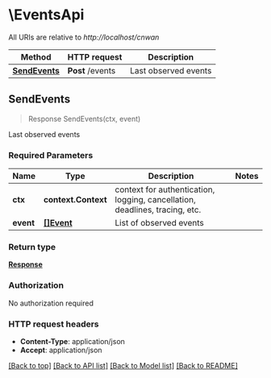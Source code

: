 # \EventsApi

All URIs are relative to *http://localhost/cnwan*

Method | HTTP request | Description
------------- | ------------- | -------------
[**SendEvents**](EventsApi.md#SendEvents) | **Post** /events | Last observed events



## SendEvents

> Response SendEvents(ctx, event)

Last observed events

### Required Parameters


Name | Type | Description  | Notes
------------- | ------------- | ------------- | -------------
**ctx** | **context.Context** | context for authentication, logging, cancellation, deadlines, tracing, etc.
**event** | [**[]Event**](Event.md)| List of observed events | 

### Return type

[**Response**](Response.md)

### Authorization

No authorization required

### HTTP request headers

- **Content-Type**: application/json
- **Accept**: application/json

[[Back to top]](#) [[Back to API list]](../README.md#documentation-for-api-endpoints)
[[Back to Model list]](../README.md#documentation-for-models)
[[Back to README]](../README.md)

